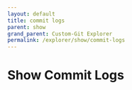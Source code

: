```yaml
---
layout: default
title: commit logs
parent: show
grand_parent: Custom-Git Explorer
permalink: /explorer/show/commit-logs
---
```


# Show Commit Logs